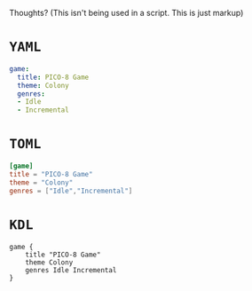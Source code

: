 Thoughts?
(This isn't being used in a script. This is just markup)
# `YAML`
```yml
game:
  title: PICO-8 Game
  theme: Colony
  genres:
  - Idle
  - Incremental
```
# `TOML`
```toml
[game]
title = "PICO-8 Game"
theme = "Colony"
genres = ["Idle","Incremental"]
```
# `KDL`
```kdl
game {
	title "PICO-8 Game"
	theme Colony
	genres Idle Incremental
}
```